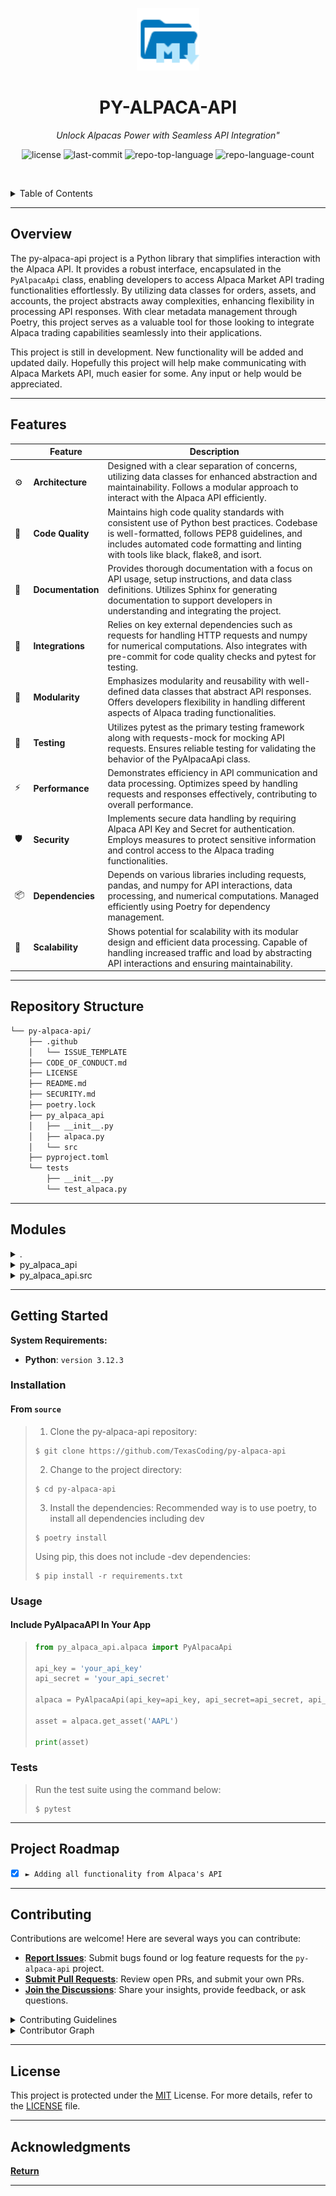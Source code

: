 <p align="center">
  <img src="https://raw.githubusercontent.com/PKief/vscode-material-icon-theme/ec559a9f6bfd399b82bb44393651661b08aaf7ba/icons/folder-markdown-open.svg" width="100" alt="project-logo">
</p>
<p align="center">
    <h1 align="center">PY-ALPACA-API</h1>
</p>
<p align="center">
    <em>Unlock Alpacas Power with Seamless API Integration"</em>
</p>
<p align="center">
	<img src="https://img.shields.io/github/license/TexasCoding/py-alpaca-api?style=default&logo=opensourceinitiative&logoColor=white&color=0080ff" alt="license">
	<img src="https://img.shields.io/github/last-commit/TexasCoding/py-alpaca-api?style=default&logo=git&logoColor=white&color=0080ff" alt="last-commit">
	<img src="https://img.shields.io/github/languages/top/TexasCoding/py-alpaca-api?style=default&color=0080ff" alt="repo-top-language">
	<img src="https://img.shields.io/github/languages/count/TexasCoding/py-alpaca-api?style=default&color=0080ff" alt="repo-language-count">
<p>
<p align="center">
	<!-- default option, no dependency badges. -->
</p>

<br><!-- TABLE OF CONTENTS -->
<details>
  <summary>Table of Contents</summary><br>

- [Overview](#overview)
- [Features](#features)
- [Repository Structure](#repository-structure)
- [Modules](#modules)
- [Getting Started](#getting-started)
  - [Installation](#installation)
  - [Usage](#usage)
  - [Tests](#tests)
- [Project Roadmap](#project-roadmap)
- [Contributing](#contributing)
- [License](#license)
- [Acknowledgments](#acknowledgments)
</details>
<hr>

##  Overview

The py-alpaca-api project is a Python library that simplifies interaction with the Alpaca API. It provides a robust interface, encapsulated in the `PyAlpacaApi` class, enabling developers to access Alpaca Market API trading functionalities effortlessly. By utilizing data classes for orders, assets, and accounts, the project abstracts away complexities, enhancing flexibility in processing API responses. With clear metadata management through Poetry, this project serves as a valuable tool for those looking to integrate Alpaca trading capabilities seamlessly into their applications.

This project is still in development. New functionality will be added and updated daily. Hopefully this project will help make communicating with Alpaca Markets API, much easier for some. Any input or help would be appreciated.

---

##  Features

|    |   Feature         | Description |
|----|-------------------|---------------------------------------------------------------|
| ⚙️  | **Architecture**  | Designed with a clear separation of concerns, utilizing data classes for enhanced abstraction and maintainability. Follows a modular approach to interact with the Alpaca API efficiently. |
| 🔩 | **Code Quality**  | Maintains high code quality standards with consistent use of Python best practices. Codebase is well-formatted, follows PEP8 guidelines, and includes automated code formatting and linting with tools like black, flake8, and isort. |
| 📄 | **Documentation** | Provides thorough documentation with a focus on API usage, setup instructions, and data class definitions. Utilizes Sphinx for generating documentation to support developers in understanding and integrating the project. |
| 🔌 | **Integrations**  | Relies on key external dependencies such as requests for handling HTTP requests and numpy for numerical computations. Also integrates with pre-commit for code quality checks and pytest for testing. |
| 🧩 | **Modularity**    | Emphasizes modularity and reusability with well-defined data classes that abstract API responses. Offers developers flexibility in handling different aspects of Alpaca trading functionalities. |
| 🧪 | **Testing**       | Utilizes pytest as the primary testing framework along with requests-mock for mocking API requests. Ensures reliable testing for validating the behavior of the PyAlpacaApi class. |
| ⚡️  | **Performance**   | Demonstrates efficiency in API communication and data processing. Optimizes speed by handling requests and responses effectively, contributing to overall performance. |
| 🛡️ | **Security**      | Implements secure data handling by requiring Alpaca API Key and Secret for authentication. Employs measures to protect sensitive information and control access to the Alpaca trading functionalities. |
| 📦 | **Dependencies**  | Depends on various libraries including requests, pandas, and numpy for API interactions, data processing, and numerical computations. Managed efficiently using Poetry for dependency management. |
| 🚀 | **Scalability**   | Shows potential for scalability with its modular design and efficient data processing. Capable of handling increased traffic and load by abstracting API interactions and ensuring maintainability. |

---

##  Repository Structure

```sh
└── py-alpaca-api/
    ├── .github
    │   └── ISSUE_TEMPLATE
    ├── CODE_OF_CONDUCT.md
    ├── LICENSE
    ├── README.md
    ├── SECURITY.md
    ├── poetry.lock
    ├── py_alpaca_api
    │   ├── __init__.py
    │   ├── alpaca.py
    │   └── src
    ├── pyproject.toml
    └── tests
        ├── __init__.py
        └── test_alpaca.py
```

---

##  Modules

<details closed><summary>.</summary>

| File                                                                                      | Summary                                                                                                                                                                                                                                                 |
| ---                                                                                       | ---                                                                                                                                                                                                                                                     |
| [pyproject.toml](https://github.com/TexasCoding/py-alpaca-api/blob/master/pyproject.toml) | Defines metadata and dependencies for py-alpaca-api. Manages project details, such as name, version, description, homepage, repository, and dependencies like pandas, requests, and numpy. Organizes development and testing dependencies using Poetry. |

</details>

<details closed><summary>py_alpaca_api</summary>

| File                                                                                          | Summary                                                                                                                                                                                                                                                                                                                                                                                                                                                                                                                                                                           |
| ---                                                                                           | ---                                                                                                                                                                                                                                                                                                                                                                                                                                                                                                                                                                               |
| [alpaca.py](https://github.com/TexasCoding/py-alpaca-api/blob/master/py_alpaca_api/alpaca.py) | The `alpaca.py` file in the `py-alpaca-api` repository contains a class called `PyAlpacaApi`, designed to interact with the Alpaca API. This class facilitates communication by handling API requests and responses, leveraging data classes for account, asset, and order information. The constructor requires the Alpaca API Key and Secret, with an option to specify the usage of the Alpaca Paper Trading API. This component serves as a fundamental interface for developers to access and manage Alpaca trading functionalities within the broader project architecture. |

</details>

<details closed><summary>py_alpaca_api.src</summary>

| File                                                                                                          | Summary                                                                                                                                                                            |
| ---                                                                                                           | ---                                                                                                                                                                                |
| [data_classes.py](https://github.com/TexasCoding/py-alpaca-api/blob/master/py_alpaca_api/src/data_classes.py) | Defines data classes for Orders, Assets, and Accounts to map JSON data to Python objects. Abstracts data processing from API responses, enhancing flexibility and maintainability. |

</details>

---

##  Getting Started

**System Requirements:**

* **Python**: `version 3.12.3`

###  Installation

<h4>From <code>source</code></h4>

> 1. Clone the py-alpaca-api repository:
>
> ```console
> $ git clone https://github.com/TexasCoding/py-alpaca-api
> ```
>
> 2. Change to the project directory:
> ```console
> $ cd py-alpaca-api
> ```
>
> 3. Install the dependencies:
> Recommended way is to use poetry, to install all dependencies including dev
> ```console
> $ poetry install
> ```
> Using pip, this does not include -dev dependencies:
> ```console
> $ pip install -r requirements.txt
> ```

###  Usage

<h4>Include PyAlpacaAPI In Your App</h4>

> ```python
> from py_alpaca_api.alpaca import PyAlpacaApi
>
> api_key = 'your_api_key'
> api_secret = 'your_api_secret'
>
> alpaca = PyAlpacaApi(api_key=api_key, api_secret=api_secret, api_paper=True)
>
> asset = alpaca.get_asset('AAPL')
>
> print(asset)
> ```

###  Tests

> Run the test suite using the command below:
> ```console
> $ pytest
> ```

---

##  Project Roadmap

- [X] `► Adding all functionality from Alpaca's API`

---

##  Contributing

Contributions are welcome! Here are several ways you can contribute:

- **[Report Issues](https://github.com/TexasCoding/py-alpaca-api/issues)**: Submit bugs found or log feature requests for the `py-alpaca-api` project.
- **[Submit Pull Requests](https://github.com/TexasCoding/py-alpaca-api/blob/master/CONTRIBUTING.md)**: Review open PRs, and submit your own PRs.
- **[Join the Discussions](https://github.com/TexasCoding/py-alpaca-api/discussions)**: Share your insights, provide feedback, or ask questions.

<details closed>
<summary>Contributing Guidelines</summary>

1. **Fork the Repository**: Start by forking the project repository to your github account.
2. **Clone Locally**: Clone the forked repository to your local machine using a git client.
   ```sh
   git clone https://github.com/TexasCoding/py-alpaca-api
   ```
3. **Create a New Branch**: Always work on a new branch, giving it a descriptive name.
   ```sh
   git checkout -b new-feature-x
   ```
4. **Make Your Changes**: Develop and test your changes locally.
5. **Commit Your Changes**: Commit with a clear message describing your updates.
   ```sh
   git commit -m 'Implemented new feature x.'
   ```
6. **Push to github**: Push the changes to your forked repository.
   ```sh
   git push origin new-feature-x
   ```
7. **Submit a Pull Request**: Create a PR against the original project repository. Clearly describe the changes and their motivations.
8. **Review**: Once your PR is reviewed and approved, it will be merged into the main branch. Congratulations on your contribution!
</details>

<details closed>
<summary>Contributor Graph</summary>
<br>
<p align="center">
   <a href="https://github.com{/TexasCoding/py-alpaca-api/}graphs/contributors">
      <img src="https://contrib.rocks/image?repo=TexasCoding/py-alpaca-api">
   </a>
</p>
</details>

---

##  License

This project is protected under the [MIT](https://choosealicense.com/licenses/mit/) License. For more details, refer to the [LICENSE](https://github.com/TexasCoding/py-alpaca-api/blob/master/LICENSE) file.

---

##  Acknowledgments



[**Return**](#-overview)

---
